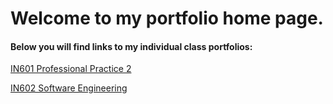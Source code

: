# Welcome to my portfolio home page.

#### Below you will find links to my individual class portfolios: <br>

[IN601 Professional Practice 2](https://kippj1.github.io/portfolio/IN601 "Professional Practice 2")

[IN602 Software Engineering](https://kippj1.github.io/portfolio/IN602 "Software Engineering")  
